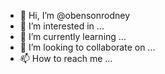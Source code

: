 - 👋 Hi, I’m @obensonrodney
- 👀 I’m interested in ...
- 🌱 I’m currently learning ...
- 💞️ I’m looking to collaborate on ...
- 📫 How to reach me ...

<!---
obensonrodney/obensonrodney is a ✨ special ✨ repository because its `README.md` (this file) appears on your GitHub profile.
You can click the Preview link to take a look at your changes.
--->
